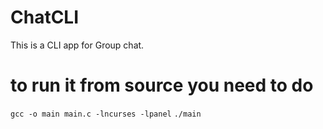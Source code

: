# ChatCLI
This is a CLI app for Group chat.


# to run it from source you need to do
```gcc -o main main.c -lncurses -lpanel```
```./main```
